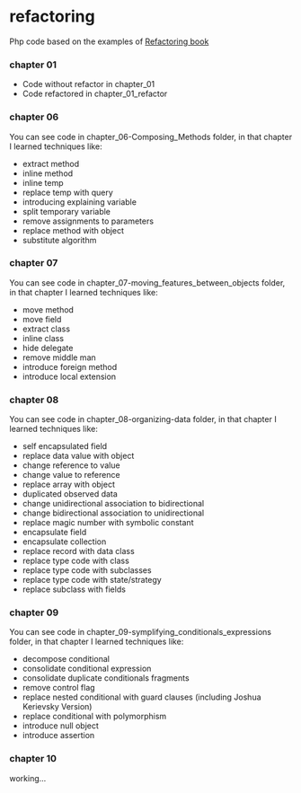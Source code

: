 # refactoring

Php code based on the examples of [Refactoring book](https://martinfowler.com/books/refactoring.html)

### chapter 01

* Code without refactor in chapter_01
* Code refactored in chapter_01_refactor

### chapter 06

You can see code in chapter_06-Composing_Methods folder, in that chapter I learned techniques like:

* extract method
* inline method
* inline temp
* replace temp with query
* introducing explaining variable
* split temporary variable
* remove assignments to parameters
* replace method with object
* substitute algorithm

### chapter 07

You can see code in chapter_07-moving_features_between_objects folder, in that chapter I learned techniques like:

* move method
* move field
* extract class
* inline class
* hide delegate
* remove middle man
* introduce foreign method
* introduce local extension

### chapter 08

You can see code in chapter_08-organizing-data folder, in that chapter I learned techniques like:

* self encapsulated field
* replace data value with object
* change reference to value
* change value to reference
* replace array with object
* duplicated observed data
* change unidirectional association to bidirectional
* change bidirectional association to unidirectional
* replace magic number with symbolic constant
* encapsulate field
* encapsulate collection
* replace record with data class
* replace type code with class
* replace type code with subclasses
* replace type code with state/strategy
* replace subclass with fields

### chapter 09

You can see code in chapter_09-symplifying_conditionals_expressions folder, in that chapter I learned techniques like:

* decompose conditional
* consolidate conditional expression
* consolidate duplicate conditionals fragments
* remove control flag
* replace nested conditional with guard clauses (including Joshua Kerievsky Version)
* replace conditional with polymorphism
* introduce null object
* introduce assertion

### chapter 10

working...